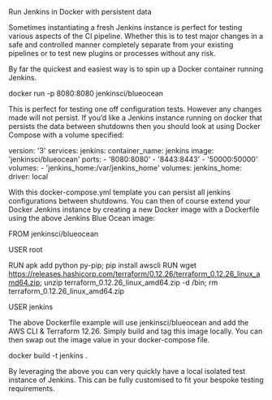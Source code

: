 Run Jenkins in Docker with persistent data

Sometimes instantiating a fresh Jenkins instance is perfect for testing various aspects of the CI pipeline. Whether this is to test major changes in a safe and controlled manner completely separate from your existing pipelines or to test new plugins or processes without any risk.

By far the quickest and easiest way is to spin up a Docker container running Jenkins.

docker run -p 8080:8080 jenkinsci/blueocean

This is perfect for testing one off configuration tests. However any changes made will not persist. If you’d like a Jenkins instance running on docker that persists the data between shutdowns then you should look at using Docker Compose with a volume specified:

version: '3'
services:
  jenkins:
    container_name: jenkins
    image: 'jenkinsci/blueocean'
    ports:
      - '8080:8080'
      - '8443:8443'
      - '50000:50000'
    volumes:
      - 'jenkins_home:/var/jenkins_home'
volumes:
  jenkins_home:
    driver: local

With this docker-compose.yml template you can persist all jenkins configurations between shutdowns. You can then of course extend your Docker Jenkins instance by creating a new Docker image with a Dockerfile using the above Jenkins Blue Ocean image:

FROM jenkinsci/blueocean

USER root

RUN apk add python py-pip; pip install awscli
RUN wget https://releases.hashicorp.com/terraform/0.12.26/terraform_0.12.26_linux_amd64.zip; unzip terraform_0.12.26_linux_amd64.zip -d /bin; rm terraform_0.12.26_linux_amd64.zip

USER jenkins

The above Dockerfile example will use jenkinsci/blueocean and add the AWS CLI & Terraform 12.26. Simply build and tag this image locally. You can then swap out the image value in your docker-compose file.

docker build -t jenkins .

By leveraging the above you can very quickly have a local isolated test instance of Jenkins. This can be fully customised to fit your bespoke testing requirements.
